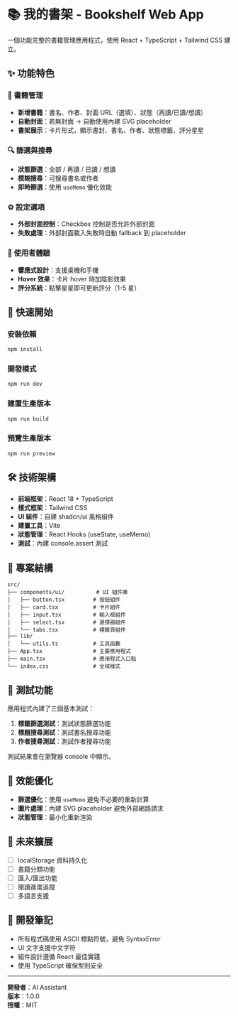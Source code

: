 # 📚 我的書架 - Bookshelf Web App

一個功能完整的書籍管理應用程式，使用 React + TypeScript + Tailwind CSS 建立。

## ✨ 功能特色

### 📖 書籍管理
- **新增書籍**：書名、作者、封面 URL（選填）、狀態（再讀/已讀/想讀）
- **自動封面**：若無封面 → 自動使用內建 SVG placeholder
- **書架展示**：卡片形式，顯示書封、書名、作者、狀態標籤、評分星星

### 🔍 篩選與搜尋
- **狀態篩選**：全部 / 再讀 / 已讀 / 想讀
- **模糊搜尋**：可搜尋書名或作者
- **即時篩選**：使用 `useMemo` 優化效能

### ⚙️ 設定選項
- **外部封面控制**：Checkbox 控制是否允許外部封面
- **失敗處理**：外部封面載入失敗時自動 fallback 到 placeholder

### 🎨 使用者體驗
- **響應式設計**：支援桌機和手機
- **Hover 效果**：卡片 hover 時加陰影效果
- **評分系統**：點擊星星即可更新評分（1-5 星）

## 🚀 快速開始

### 安裝依賴
```bash
npm install
```

### 開發模式
```bash
npm run dev
```

### 建置生產版本
```bash
npm run build
```

### 預覽生產版本
```bash
npm run preview
```

## 🛠️ 技術架構

- **前端框架**：React 18 + TypeScript
- **樣式框架**：Tailwind CSS
- **UI 組件**：自建 shadcn/ui 風格組件
- **建置工具**：Vite
- **狀態管理**：React Hooks (useState, useMemo)
- **測試**：內建 console.assert 測試

## 📁 專案結構

```
src/
├── components/ui/          # UI 組件庫
│   ├── button.tsx         # 按鈕組件
│   ├── card.tsx           # 卡片組件
│   ├── input.tsx          # 輸入框組件
│   ├── select.tsx         # 選擇器組件
│   └── tabs.tsx           # 標籤頁組件
├── lib/
│   └── utils.ts           # 工具函數
├── App.tsx                # 主要應用程式
├── main.tsx               # 應用程式入口點
└── index.css              # 全域樣式
```

## 🧪 測試功能

應用程式內建了三個基本測試：

1. **標籤篩選測試**：測試狀態篩選功能
2. **標題搜尋測試**：測試書名搜尋功能
3. **作者搜尋測試**：測試作者搜尋功能

測試結果會在瀏覽器 console 中顯示。

## 🎯 效能優化

- **篩選優化**：使用 `useMemo` 避免不必要的重新計算
- **圖片處理**：內建 SVG placeholder 避免外部網路請求
- **狀態管理**：最小化重新渲染

## 🔮 未來擴展

- [ ] localStorage 資料持久化
- [ ] 書籍分類功能
- [ ] 匯入/匯出功能
- [ ] 閱讀進度追蹤
- [ ] 多語言支援

## 📝 開發筆記

- 所有程式碼使用 ASCII 標點符號，避免 SyntaxError
- UI 文字支援中文字符
- 組件設計遵循 React 最佳實踐
- 使用 TypeScript 確保型別安全

---

**開發者**：AI Assistant  
**版本**：1.0.0  
**授權**：MIT

